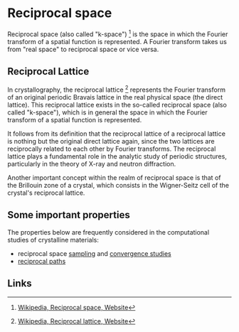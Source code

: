 # Reciprocal space

Reciprocal space (also called "k-space") [^1] is the space in which the Fourier transform of a spatial function is represented. A Fourier transform takes us from "real space" to reciprocal space or vice versa.

## Reciprocal Lattice

In crystallography, the reciprocal lattice [^2] represents the Fourier transform of an original periodic Bravais lattice in the real physical space (the direct lattice). This reciprocal lattice exists in the so-called reciprocal space (also called "k-space"), which is in general the space in which the Fourier transform of a spatial function is represented.  

It follows from its definition that the reciprocal lattice of a reciprocal lattice is nothing but the original direct lattice again, since the two lattices are reciprocally related to each other by Fourier transforms. The reciprocal lattice plays a fundamental role in the analytic study of periodic structures, particularly in the theory of X-ray and neutron diffraction. 

Another important concept within the realm of reciprocal space is that of the Brillouin zone of a crystal, which consists in the Wigner-Seitz cell of the crystal's reciprocal lattice. 

## Some important properties

The properties below are frequently considered in the computational studies of crystalline materials:

- reciprocal space [sampling](reciprocal-space/sampling.md) and [convergence studies](reciprocal-space/convergence.md)
- [reciprocal paths](reciprocal-space/paths.md)

## Links

[^1]: [Wikipedia, Reciprocal space, Website](https://en.wikipedia.org/wiki/Reciprocal_lattice#Reciprocal_space)
[^2]: [Wikipedia, Reciprocal lattice, Website](https://en.wikipedia.org/wiki/Reciprocal_lattice)
